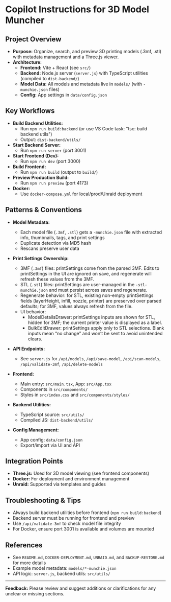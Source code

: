 # Copilot Instructions for 3D Model Muncher

## Project Overview
- **Purpose:** Organize, search, and preview 3D printing models (.3mf, .stl) with metadata management and a Three.js viewer.
- **Architecture:**
  - **Frontend:** Vite + React (see `src/`)
  - **Backend:** Node.js server (`server.js`) with TypeScript utilities (compiled to `dist-backend/`)
  - **Model Data:** All models and metadata live in `models/` (with `-munchie.json` files)
  - **Config:** App settings in `data/config.json`

## Key Workflows
- **Build Backend Utilities:**
  - Run `npm run build:backend` (or use VS Code task: "tsc: build backend utils")
  - Output: `dist-backend/utils/`
- **Start Backend Server:**
  - Run `npm run server` (port 3001)
- **Start Frontend (Dev):**
  - Run `npm run dev` (port 3000)
- **Build Frontend:**
  - Run `npm run build` (output to `build/`)
- **Preview Production Build:**
  - Run `npm run preview` (port 4173)
- **Docker:**
  - Use `docker-compose.yml` for local/prod/Unraid deployment

## Patterns & Conventions
- **Model Metadata:**
  - Each model file (`.3mf`, `.stl`) gets a `-munchie.json` file with extracted info, thumbnails, tags, and print settings
  - Duplicate detection via MD5 hash
  - Rescans preserve user data

- **Print Settings Ownership:**
  - 3MF (`.3mf`) files: printSettings come from the parsed 3MF. Edits to printSettings in the UI are ignored on save, and regenerate will refresh these values from the 3MF.
  - STL (`.stl`) files: printSettings are user-managed in the `-stl-munchie.json` and must persist across saves and regenerate.
  - Regenerate behavior: for STL, existing non-empty printSettings fields (layerHeight, infill, nozzle, printer) are preserved over parsed defaults; for 3MF, values always refresh from the file.
  - UI behavior:
    - ModelDetailsDrawer: printSettings inputs are shown for STL, hidden for 3MF; the current printer value is displayed as a label.
    - BulkEditDrawer: printSettings apply only to STL selections. Blank inputs mean “no change” and won’t be sent to avoid unintended clears.
- **API Endpoints:**
  - See `server.js` for `/api/models`, `/api/save-model`, `/api/scan-models`, `/api/validate-3mf`, `/api/delete-models`
- **Frontend:**
  - Main entry: `src/main.tsx`, App: `src/App.tsx`
  - Components in `src/components/`
  - Styles in `src/index.css` and `src/components/styles/`
- **Backend Utilities:**
  - TypeScript source: `src/utils/`
  - Compiled JS: `dist-backend/utils/`
- **Config Management:**
  - App config: `data/config.json`
  - Export/import via UI and API

## Integration Points
- **Three.js:** Used for 3D model viewing (see frontend components)
- **Docker:** For deployment and environment management
- **Unraid:** Supported via templates and guides

## Troubleshooting & Tips
- Always build backend utilities before frontend (`npm run build:backend`)
- Backend server must be running for frontend and preview
- Use `/api/validate-3mf` to check model file integrity
- For Docker, ensure port 3001 is available and volumes are mounted

## References
- See `README.md`, `DOCKER-DEPLOYMENT.md`, `UNRAID.md`, and `BACKUP-RESTORE.md` for more details
- Example model metadata: `models/*-munchie.json`
- API logic: `server.js`, backend utils: `src/utils/`

---
**Feedback:** Please review and suggest additions or clarifications for any unclear or missing sections.
